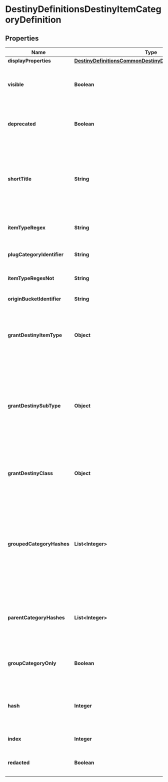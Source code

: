 
# DestinyDefinitionsDestinyItemCategoryDefinition

## Properties
Name | Type | Description | Notes
------------ | ------------- | ------------- | -------------
**displayProperties** | [**DestinyDefinitionsCommonDestinyDisplayPropertiesDefinition**](DestinyDefinitionsCommonDestinyDisplayPropertiesDefinition.md) |  |  [optional]
**visible** | **Boolean** | If True, this category should be visible in UI. Sometimes we make categories that we don&#39;t think are interesting externally. It&#39;s up to you if you want to skip on showing them. |  [optional]
**deprecated** | **Boolean** | If True, this category has been deprecated: it may have no items left, or there may be only legacy items that remain in it which are no longer relevant to the game. |  [optional]
**shortTitle** | **String** | A shortened version of the title. The reason why we have this is because the Armory in German had titles that were too long to display in our UI, so these were localized abbreviated versions of those categories. The property still exists today, even though the Armory doesn&#39;t exist for D2... yet. |  [optional]
**itemTypeRegex** | **String** | The janky regular expression we used against the item type to try and discern whether the item belongs to this category. |  [optional]
**plugCategoryIdentifier** | **String** | If the item is a plug, this is the identifier we expect to find associated with it if it is in this category. |  [optional]
**itemTypeRegexNot** | **String** | If the item type matches this janky regex, it does *not* belong to this category. |  [optional]
**originBucketIdentifier** | **String** | If the item belongs to this bucket, it does belong to this category. |  [optional]
**grantDestinyItemType** | **Object** | If an item belongs to this category, it will also receive this item type. This is now how DestinyItemType is populated for items: it used to be an even jankier process, but that&#39;s a story that requires more alcohol. |  [optional]
**grantDestinySubType** | **Object** | If an item belongs to this category, it will also receive this subtype enum value.  I know what you&#39;re thinking - what if it belongs to multiple categories that provide sub-types?  The last one processed wins, as is the case with all of these \&quot;grant\&quot; enums. Now you can see one reason why we moved away from these enums... but they&#39;re so convenient when they work, aren&#39;t they? |  [optional]
**grantDestinyClass** | **Object** | If an item belongs to this category, it will also get this class restriction enum value.  See the other \&quot;grant\&quot;-prefixed properties on this definition for my color commentary. |  [optional]
**groupedCategoryHashes** | **List&lt;Integer&gt;** | If this category is a \&quot;parent\&quot; category of other categories, those children will have their hashes listed in rendering order here, and can be looked up using these hashes against DestinyItemCategoryDefinition.  In this way, you can build up a visual hierarchy of item categories. That&#39;s what we did, and you can do it too. I believe in you. Yes, you, Carl.  (I hope someone named Carl reads this someday) |  [optional]
**parentCategoryHashes** | **List&lt;Integer&gt;** | All item category hashes of \&quot;parent\&quot; categories: categories that contain this as a child through the hierarchy of groupedCategoryHashes. It&#39;s a bit redundant, but having this child-centric list speeds up some calculations. |  [optional]
**groupCategoryOnly** | **Boolean** | If true, this category is only used for grouping, and should not be evaluated with its own checks. Rather, the item only has this category if it has one of its child categories. |  [optional]
**hash** | **Integer** | The unique identifier for this entity. Guaranteed to be unique for the type of entity, but not globally.  When entities refer to each other in Destiny content, it is this hash that they are referring to. |  [optional]
**index** | **Integer** | The index of the entity as it was found in the investment tables. |  [optional]
**redacted** | **Boolean** | If this is true, then there is an entity with this identifier/type combination, but BNet is not yet allowed to show it. Sorry! |  [optional]



